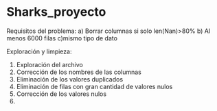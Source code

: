 #  Sharks_proyecto
Requisitos del problema:
a) Borrar columnas si solo len(Nan)>80%
b) Al menos 6000 filas
c)mismo tipo de dato



Exploración y limpieza:
1. Exploración del archivo
2. Corrección de los nombres de las columnas
3. Eliminación de los valores duplicados
4. Eliminación de filas con gran cantidad de valores nulos
5. Corrección de los valores nulos
6. 



